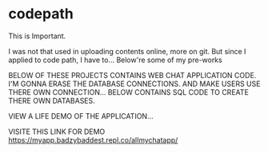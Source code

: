 # codepath
This is Important. 

I was not that used in uploading contents online, more on git. But since I applied to code path, I have to... Below're some of my pre-works

BELOW OF THESE PROJECTS CONTAINS WEB CHAT APPLICATION CODE. I'M GONNA ERASE THE DATABASE CONNECTIONS. AND MAKE USERS USE THERE OWN CONNECTION... BELOW CONTAINS SQL CODE TO CREATE THERE OWN DATABASES.



VIEW A LIFE DEMO OF THE APPLICATION...

VISITE THIS LINK FOR DEMO https://myapp.badzybaddest.repl.co/allmychatapp/
